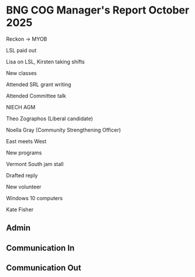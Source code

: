 # BNG COG Manager's Report October 2025

Reckon -> MYOB

LSL paid out

Lisa on LSL, Kirsten taking shifts

New classes

Attended SRL grant writing

Attended Committee talk

NIECH AGM

Theo Zographos (Liberal candidate)

Noella Gray (Community Strengthening Officer)

East meets West

New programs

Vermont South jam stall

Drafted reply

New volunteer

Windows 10 computers

Kate Fisher


## Admin

## Communication In

## Communication Out
